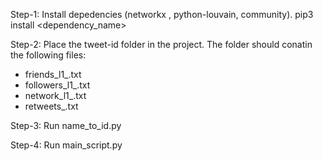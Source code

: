Step-1: Install depedencies (networkx , python-louvain, community). pip3 install <dependency_name>

Step-2: Place the tweet-id folder in the project. The folder should conatin the following files:
- friends_l1_<tweet-id>.txt
- followers_l1_<tweet-id>.txt
- network_l1_<tweet-id>.txt
- retweets_<tweet-id>.txt
  
Step-3: Run name_to_id.py

Step-4: Run main_script.py
